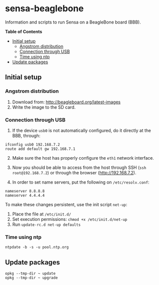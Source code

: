 # sensa-beaglebone

Information and scripts to run Sensa on a BeagleBone board (BBB).

**Table of Contents**
- [Initial setup](#initial-setup)
  - [Angstrom distribution](#angstrom-distribution)
  - [Connection through USB](#connection-through-usb)
  - [Time using ntp](#time-using-ntp)
- [Update packages](#update-packages)

## Initial setup

### Angstrom distribution

1. Download from: http://beagleboard.org/latest-images
2. Write the image to the SD card.

### Connection through USB

1. If the device `usb0` is not automatically configured, do it directly at the
BBB, through:
  ```
  ifconfig usb0 192.168.7.2
  route add default gw 192.168.7.1
  ```
2. Make sure the host has properly configure the `eth1` network interface.

3. Now you should be able to access from the host through SSH (`ssh
root@192.168.7.2`) or through the browser (http://192.168.7.2).

4. In order to set name servers, put the following on `/etc/resolv.conf`:
  ```
  nameserver 8.8.8.8
  nameserver 4.4.4.4
  ```

To make these changes persistent, use the init script `net-up`:

1. Place the file at `/etc/init.d/`
2. Set execution permissions: `chmod +x /etc/init.d/net-up`
2. Run `update-rc.d net-up defaults`

### Time using ntp
```
ntpdate -b -s -u pool.ntp.org
```

## Update packages
```
opkg --tmp-dir ~ update
opkg --tmp-dir ~ upgrade
```
